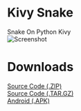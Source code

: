 # Kivy Snake
Snake On Python Kivy<br />
![Screenshot](https://user-images.githubusercontent.com/68371847/105579277-2c16f600-5db8-11eb-9c12-817f38351da3.png)
# Downloads
[Source Code (.ZIP)](https://github.com/Pixelsuft/kivy-snake/archive/v2.0.zip)<br />
[Source Code (.TAR.GZ)](https://github.com/Pixelsuft/kivy-snake/archive/v2.0.tar.gz)<br />
[Android (.APK)](https://github.com/Pixelsuft/kivy-snake/releases/download/v2.0/pixelsuftsnake-0.1-armeabi-v7a-debug.apk)
